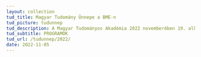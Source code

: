 ```yaml
---
layout: collection
tud_title: Magyar Tudomány Ünnepe a BME-n
tud_picture: tudunnep
tud_description: A Magyar Tudományos Akadémia 2022 novemberében 19. alkalommal rendezte meg a hazai tudományos élet kitüntetett eseményét, a "Magyar Tudomány Ünnepe 2022" című országos és határon túli programsorozatot, amelynek mottója volt "Tudomány - út a világ megismeréséhez". 
tud_subtitle: PROGRAMOK
tud_url: /tudunnep/2022/
date: 2022-11-05
---
```

